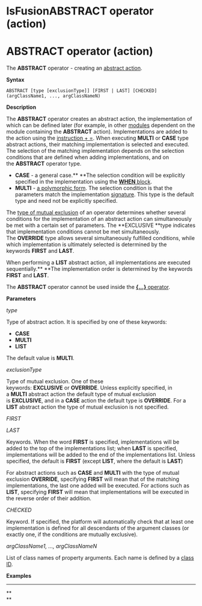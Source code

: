 # lsFusionABSTRACT operator (action)

# ABSTRACT operator (action)

The **ABSTRACT** operator - creating an [abstract action](lsFusionAction_extension.md). 

**Syntax**

    ABSTRACT [type [exclusionType]] [FIRST | LAST] [CHECKED] (argClassName1, ..., argClassNameN) 

**Description**

The **ABSTRACT** operator creates an abstract action, the implementation of which can be defined later (for example, in other [modules](lsFusionModules.md) dependent on the module containing the **ABSTRACT** action). Implementations are added to the action using the [instruction + =](lsFusionACTION+_instruction.md). When executing **MULTI** or **CASE** type abstract actions, their matching implementation is selected and executed. The selection of the matching implementation depends on the selection conditions that are defined when adding implementations, and on the **ABSTRACT** operator type.

-   **CASE** - a general case.** **The selection condition will be explicitly specified in the implementation using the [**WHEN** block](lsFusionACTION+_instruction.md).
-   **MULTI** - [a polymorphic form](5275770.html#Branching(CASE,IF,MULTI)-poly). The selection condition is that the parameters match the implementation [signature](lsFusionCLASS_operator.md). This type is the default type and need not be explicitly specified.

The [type of mutual exclusion](5275770.html#Branching(CASE,IF,MULTI)-exclusive) of an operator determines whether several conditions for the implementation of an abstract action can simultaneously be met with a certain set of parameters. The **EXCLUSIVE **type indicates that implementation conditions cannot be met simultaneously. The **OVERRIDE** type allows several simultaneously fulfilled conditions, while which implementation is ultimately selected is determined by the keywords **FIRST** and **LAST**.

When performing a **LIST** abstract action, all implementations are executed sequentially.** **The implementation order is determined by the keywords **FIRST** and **LAST**.

The **ABSTRACT** operator cannot be used inside the [**{...}** operator](lsFusionOperator_..._.md).

**Parameters**

*type*

Type of abstract action. It is specified by one of these keywords:

-   **CASE**
-   **MULTI**
-   **LIST**

The default value is **MULTI**.

*exclusionType*

Type of mutual exclusion. One of these keywords: **EXCLUSIVE** or **OVERRIDE**. Unless explicitly specified, in a **MULTI** abstract action the default type of mutual exclusion is **EXCLUSIVE**, and in a **CASE** action the default type is **OVERRIDE**. For a **LIST** abstract action the type of mutual exclusion is not specified.

*FIRST*

*LAST*

Keywords. When the word **FIRST** is specified, implementations will be added to the top of the implementations list; when **LAST** is specified, implementations will be added to the end of the implementations list. Unless specified, the default is **FIRST** (except **LIST**, where the default is **LAST**)

For abstract actions such as **CASE** and **MULTI** with the type of mutual exclusion **OVERRIDE**, specifying **FIRST** will mean that of the matching implementations, the last one added will be executed. For actions such as **LIST**, specifying **FIRST** will mean that implementations will be executed in the reverse order of their addition. 

*CHECKED*

Keyword. If specified, the platform will automatically check that at least one implementation is defined for all descendants of the argument classes (or exactly one, if the conditions are mutually exclusive).

*argClassName1, ..., argClassNameN*

List of class names of property arguments. Each name is defined by a [class ID](IDs_1573053.html#IDs-classid).

**Examples**

********



**  
**
